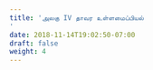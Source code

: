 ```yaml
---
title: 'அலகு IV தாவர உள்ளமைப்பியல் 
'
date: 2018-11-14T19:02:50-07:00
draft: false
weight: 4
---
```
















